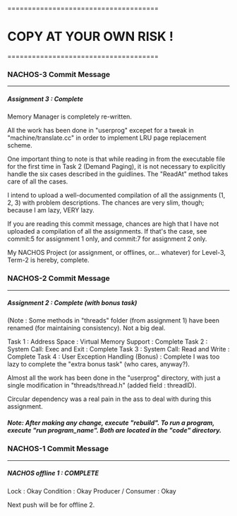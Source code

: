 =====================================
# COPY AT YOUR OWN RISK !           
=====================================

### NACHOS-3 Commit Message
---

##### Assignment 3 : Complete

Memory Manager is completely re-written.

All the work has been done in "userprog" excepet for a tweak in "machine/translate.cc" in order to implement LRU page replacement scheme.

One important thing to note is that while reading in from the executable file for the first time in Task 2 (Demand Paging), it is not necessary to explicitly handle the six cases described in the guidlines. The "ReadAt" method takes care of all the cases.

I intend to upload a well-documented compilation of all the assignments (1, 2, 3) with problem descriptions. The chances are very slim, though; because I am lazy, VERY lazy.

If you are reading this commit message, chances are high that I have not uploaded a compilation of all the assignments. If that's the case, see commit:5 for assignment 1 only, and commit:7 for assignment 2 only.

My NACHOS Project (or assignment, or offlines, or... whatever) for Level-3, Term-2 is hereby, complete.

### NACHOS-2 Commit Message
---
##### Assignment 2 : Complete (with bonus task)

(Note : Some methods in "threads" folder (from assignment 1) have been renamed (for maintaining consistency). Not a big deal.

Task 1 : Address Space : Virtual Memory Support : Complete
Task 2 : System Call: Exec and Exit : Complete
Task 3 : System Call: Read and Write : Complete
Task 4 : User Exception Handling (Bonus) : Complete
I was too lazy to complete the "extra bonus task" (who cares, anyway?).

Almost all the work has been done in the "userprog" directory, with just a single modification in "threads/thread.h" (added field : threadID).

Circular dependency was a real pain in the ass to deal with during this assignment.

##### Note: After making any change, execute "rebuild". To run a program, execute "run program_name". Both are located in the "code" directory.


### NACHOS-1 Commit Message
---

##### NACHOS offline 1 : COMPLETE

Lock : Okay
Condition : Okay
Producer / Consumer : Okay

Next push will be for offline 2.